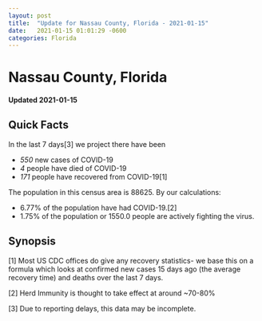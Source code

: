 ```yaml
---
layout: post
title:  "Update for Nassau County, Florida - 2021-01-15"
date:   2021-01-15 01:01:29 -0600
categories: Florida
---
```


# Nassau County, Florida
#### Updated 2021-01-15

## Quick Facts

In the last 7 days[3] we project there have been
- *550* new cases of COVID-19
- *4* people have died of COVID-19
- *171* people have recovered from COVID-19[1]

The population in this census area is 88625. By our calculations:
- 6.77% of the population have had COVID-19.[2]
- 1.75% of the population or 1550.0 people are actively fighting the virus.

## Synopsis




[1] Most US CDC offices do give any recovery statistics- we base this on a formula which looks at confirmed new cases
15 days ago (the average recovery time) and deaths over the last 7 days.

[2] Herd Immunity is thought to take effect at around ~70-80%

[3] Due to reporting delays, this data may be incomplete.
 
    